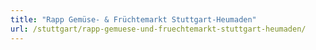 ```yaml
---
title: "Rapp Gemüse- & Früchtemarkt Stuttgart-Heumaden"
url: /stuttgart/rapp-gemuese-und-fruechtemarkt-stuttgart-heumaden/
---
```


